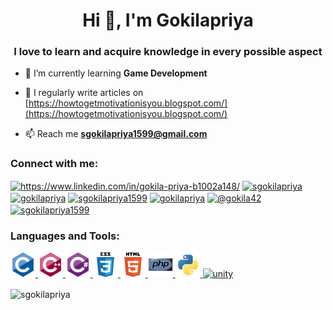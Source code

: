 <h1 align="center">Hi 👋, I'm Gokilapriya</h1>
<h3 align="center">I love to learn and acquire knowledge in every possible aspect</h3>

- 🌱 I’m currently learning **Game Development**

- 📝 I regularly write articles on [https://howtogetmotivationisyou.blogspot.com/](https://howtogetmotivationisyou.blogspot.com/)

- 📫 Reach me **sgokilapriya1599@gmail.com**

<h3 align="left">Connect with me:</h3>
<p align="left">
<a href="https://linkedin.com/in/https://www.linkedin.com/in/gokila-priya-b1002a148/" target="blank"><img align="center" src="https://raw.githubusercontent.com/rahuldkjain/github-profile-readme-generator/master/src/images/icons/Social/linked-in-alt.svg" alt="https://www.linkedin.com/in/gokila-priya-b1002a148/" height="30" width="40" /></a>
<a href="https://instagram.com/sgokilapriya" target="blank"><img align="center" src="https://raw.githubusercontent.com/rahuldkjain/github-profile-readme-generator/master/src/images/icons/Social/instagram.svg" alt="sgokilapriya" height="30" width="40" /></a>
<a href="https://www.codechef.com/users/gokilapriya" target="blank"><img align="center" src="https://cdn.jsdelivr.net/npm/simple-icons@3.1.0/icons/codechef.svg" alt="gokilapriya" height="30" width="40" /></a>
<a href="https://www.hackerrank.com/sgokilapriya1599" target="blank"><img align="center" src="https://raw.githubusercontent.com/rahuldkjain/github-profile-readme-generator/master/src/images/icons/Social/hackerrank.svg" alt="sgokilapriya1599" height="30" width="40" /></a>
<a href="https://www.leetcode.com/gokilapriya" target="blank"><img align="center" src="https://raw.githubusercontent.com/rahuldkjain/github-profile-readme-generator/master/src/images/icons/Social/leet-code.svg" alt="gokilapriya" height="30" width="40" /></a>
<a href="https://www.hackerearth.com/@gokila42" target="blank"><img align="center" src="https://raw.githubusercontent.com/rahuldkjain/github-profile-readme-generator/master/src/images/icons/Social/hackerearth.svg" alt="@gokila42" height="30" width="40" /></a>
<a href="https://auth.geeksforgeeks.org/user/sgokilapriya1599" target="blank"><img align="center" src="https://raw.githubusercontent.com/rahuldkjain/github-profile-readme-generator/master/src/images/icons/Social/geeks-for-geeks.svg" alt="sgokilapriya1599" height="30" width="40" /></a>
</p>

<h3 align="left">Languages and Tools:</h3>
<p align="left"> <a href="https://www.cprogramming.com/" target="_blank"> <img src="https://raw.githubusercontent.com/devicons/devicon/master/icons/c/c-original.svg" alt="c" width="40" height="40"/> </a> <a href="https://www.w3schools.com/cpp/" target="_blank"> <img src="https://raw.githubusercontent.com/devicons/devicon/master/icons/cplusplus/cplusplus-original.svg" alt="cplusplus" width="40" height="40"/> </a> <a href="https://www.w3schools.com/cs/" target="_blank"> <img src="https://raw.githubusercontent.com/devicons/devicon/master/icons/csharp/csharp-original.svg" alt="csharp" width="40" height="40"/> </a> <a href="https://www.w3schools.com/css/" target="_blank"> <img src="https://raw.githubusercontent.com/devicons/devicon/master/icons/css3/css3-original-wordmark.svg" alt="css3" width="40" height="40"/> </a> <a href="https://www.w3.org/html/" target="_blank"> <img src="https://raw.githubusercontent.com/devicons/devicon/master/icons/html5/html5-original-wordmark.svg" alt="html5" width="40" height="40"/> </a> <a href="https://www.php.net" target="_blank"> <img src="https://raw.githubusercontent.com/devicons/devicon/master/icons/php/php-original.svg" alt="php" width="40" height="40"/> </a> <a href="https://www.python.org" target="_blank"> <img src="https://raw.githubusercontent.com/devicons/devicon/master/icons/python/python-original.svg" alt="python" width="40" height="40"/> </a> <a href="https://unity.com/" target="_blank"> <img src="https://www.vectorlogo.zone/logos/unity3d/unity3d-icon.svg" alt="unity" width="40" height="40"/> </a> </p>

<p><img align="center" src="https://github-readme-stats.vercel.app/api/top-langs?username=sgokilapriya&show_icons=true&locale=en&layout=compact" alt="sgokilapriya" /></p>
